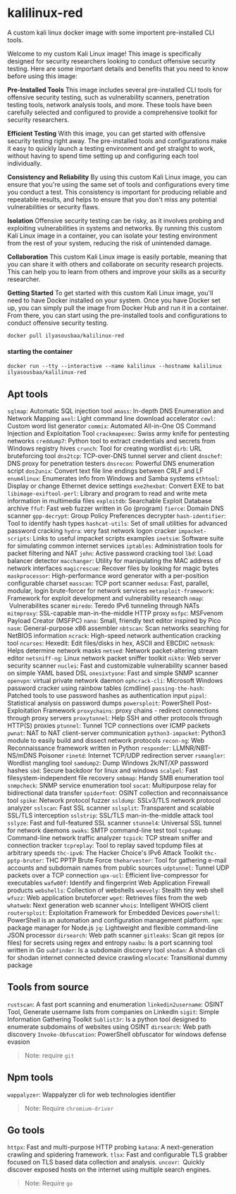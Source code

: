# kalilinux-red
A custom kali linux docker image with some importent pre-installed CLI tools.

Welcome to my custom Kali Linux image! This image is specifically designed for security researchers looking to conduct offensive security testing. Here are some important details and benefits that you need to know before using this image:

**Pre-Installed Tools** This image includes several pre-installed CLI tools for offensive security testing, such as vulnerability scanners, penetration testing tools, network analysis tools, and more. These tools have been carefully selected and configured to provide a comprehensive toolkit for security researchers.

**Efficient Testing** With this image, you can get started with offensive security testing right away. The pre-installed tools and configurations make it easy to quickly launch a testing environment and get straight to work, without having to spend time setting up and configuring each tool individually.

**Consistency and Reliability** By using this custom Kali Linux image, you can ensure that you're using the same set of tools and configurations every time you conduct a test. This consistency is important for producing reliable and repeatable results, and helps to ensure that you don't miss any potential vulnerabilities or security flaws.

**Isolation** Offensive security testing can be risky, as it involves probing and exploiting vulnerabilities in systems and networks. By running this custom Kali Linux image in a container, you can isolate your testing environment from the rest of your system, reducing the risk of unintended damage.

**Collaboration** This custom Kali Linux image is easily portable, meaning that you can share it with others and collaborate on security research projects. This can help you to learn from others and improve your skills as a security researcher.

**Getting Started** To get started with this custom Kali Linux image, you'll need to have Docker installed on your system. Once you have Docker set up, you can simply pull the image from Docker Hub and run it in a container. From there, you can start using the pre-installed tools and configurations to conduct offensive security testing.

```
docker pull ilyasousbaa/kalilinux-red
```

#### starting the container

```
docker run --tty --interactive --name kalilinux --hostname kalilinux ilyasousbaa/kalilinux-red
```

## Apt tools

`sqlmap`:  Automatic SQL injection tool
`amass`:  In-depth DNS Enumeration and Network Mapping
`axel`:  Light command line download accelerator
`cewl`:  Custom word list generator
`commix`:  Automated All-in-One OS Command Injection and Exploitation Tool
`crackmapexec`:  Swiss army knife for pentesting networks
`creddump7`:  Python tool to extract credentials and secrets from Windows registry hives
`crunch`:  Tool for creating wordlist
`dirb`:  URL bruteforcing tool
`dns2tcp`:  TCP-over-DNS tunnel server and client
`dnschef`:  DNS proxy for penetration testers
`dnsrecon`:  Powerful DNS enumeration script
`dos2unix`:  Convert text file line endings between CRLF and LF
`enum4linux`:  Enumerates info from Windows and Samba systems
`ethtool`:  Display or change Ethernet device settings
`exe2hexbat`:  Convert EXE to bat
`libimage-exiftool-perl`:  Library and program to read and write meta information in multimedia files
`exploitdb`:  Searchable Exploit Database archive
`ffuf`:  Fast web fuzzer written in Go (program)
`fierce`:  Domain DNS scanner
`gpp-decrypt`:  Group Policy Preferences decrypter
`hash-identifier`:  Tool to identify hash types
`hashcat-utils`:  Set of small utilities for advanced password cracking
`hydra`:  very fast network logon cracker
`impacket-scripts`:  Links to useful impacket scripts examples
`inetsim`:  Software suite for simulating common internet services
`iptables`:  Administration tools for packet filtering and NAT
`john`:  Active password cracking tool
`lbd`:  Load balancer detector
`macchanger`:  Utility for manipulating the MAC address of network interfaces
`magicrescue`:  Recover files by looking for magic bytes
`maskprocessor`:  High-performance word generator with a per-position configurable charset
`masscan`:  TCP port scanner
`medusa`:  Fast, parallel, modular, login brute-forcer for network services
`metasploit-framework`:  Framework for exploit development and vulnerability research
`nmap`:  Vulnerabilites scaner
`miredo`:  Teredo IPv6 tunneling through NATs
`mitmproxy`:  SSL-capable man-in-the-middle HTTP proxy
`msfpc`:  MSFvenom Payload Creator (MSFPC)
`nano`:  Small, friendly text editor inspired by Pico
`nasm`:  General-purpose x86 assembler
`nbtscan`:  Scan networks searching for NetBIOS information
`ncrack`:  High-speed network authentication cracking tool
`ncurses`: Hexedit:  Edit files/disks in hex, ASCII and EBCDIC
`netmask`:  Helps determine network masks
`netsed`:  Network packet-altering stream editor
`netsniff-ng`:  Linux network packet sniffer toolkit
`nikto`:  Web server security scanner
`nuclei`:  Fast and customizable vulnerability scanner based on simple YAML based DSL
`onesixtyone`:  Fast and simple SNMP scanner
`openvpn`:  virtual private network daemon
`ophcrack-cli`:  Microsoft Windows password cracker using rainbow tables (cmdline)
`passing-the-hash`:  Patched tools to use password hashes as authentication input
`pipal`:  Statistical analysis on password dumps
`powersploit`:  PowerShell Post-Exploitation Framework
`proxychains`:  proxy chains - redirect connections through proxy servers
`proxytunnel`:  Help SSH and other protocols through HTTP(S) proxies
`ptunnel`:  Tunnel TCP connections over ICMP packets
`pwnat`:  NAT to NAT client-server communication
`python3-impacket`:  Python3 module to easily build and dissect network protocols
`recon-ng`:  Web Reconnaissance framework written in Python
`responder`:  LLMNR/NBT-NS/mDNS Poisoner
`rinetd`:  Internet TCP/UDP redirection server
`rsmangler`:  Wordlist mangling tool
`samdump2`:  Dump Windows 2k/NT/XP password hashes
`sbd`:  Secure backdoor for linux and windows
`scalpel`:  Fast filesystem-independent file recovery
`smbmap`:  Handy SMB enumeration tool
`snmpcheck`:  SNMP service enumeration tool
`socat`:  Multipurpose relay for bidirectional data transfer
`spiderfoot`:  OSINT collection and reconnaissance tool
`spike`:  Network protocol fuzzer
`ssldump`:  SSLv3/TLS network protocol analyzer
`sslscan`:  Fast SSL scanner
`sslsplit`:  Transparent and scalable SSL/TLS interception
`sslstrip`:  SSL/TLS man-in-the-middle attack tool
`sslyze`:  Fast and full-featured SSL scanner
`stunnel4`:  Universal SSL tunnel for network daemons
`swaks`:  SMTP command-line test tool
`tcpdump`:  Command-line network traffic analyzer
`tcpick`:  TCP stream sniffer and connection tracker
`tcpreplay`:  Tool to replay saved tcpdump files at arbitrary speeds
`thc-ipv6`:  The Hacker Choice's IPv6 Attack Toolkit
`thc-pptp-bruter`:  THC PPTP Brute Force
`theharvester`:  Tool for gathering e-mail accounts and subdomain names from public sources
`udptunnel`:  Tunnel UDP packets over a TCP connection
`upx-ucl`:  Efficient live-compressor for executables
`wafw00f`:  Identify and fingerprint Web Application Firewall products
`webshells`:  Collection of webshells
`weevely`:  Stealth tiny web shell
`wfuzz`:  Web application bruteforcer
`wget`:  Retrieves files from the web
`whatweb`:  Next generation web scanner
`whois`:  Intelligent WHOIS client
`routersploit`:  Exploitation Framework for Embedded Devices
`powershell`:  PowerShell is an automation and configuration management platform.
`npm`:  package manager for Node.js
`jq`:  Lightweight and flexible command-line JSON processor
`dirsearch`:  Web path scanner
`gitleaks`:  Scan git repos (or files) for secrets using regex and entropy
`naabu`:  Is a port scanning tool written in Go
`subfinder`:  Is a subdomain discovery tool
`shodan`: A shodan cli for shodan internet connected device crawling
`mlocate`: Transitional dummy package

## Tools from source

`rustscan`: A fast port scanning and enumeration
`linkedin2username`:  OSINT Tool, Generate username lists from companies on LinkedIn
`sigit`:  Simple Information Gathering Toolkit
`Sublist3r`:  Is a python tool designed to enumerate subdomains of websites using OSINT
`dirsearch`:  Web path discovery
`Invoke-Obfuscation`:  PowerShell obfuscator for windows defense evasion

> Note: require `git`

## Npm tools

`wappalyzer`: Wappalyzer cli for web technologies identifier

>Note: Require `chromium-driver`

## Go tools

`httpx`: Fast and multi-purpose HTTP probing
`katana`: A next-generation crawling and spidering framework.
`tlsx`: Fast and configurable TLS grabber focused on TLS based data collection and analysis.
`uncovr`:  Quickly discover exposed hosts on the internet using multiple search engines.

> Note: Require `go`
